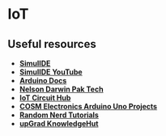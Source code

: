 # IoT

## Useful resources
- **[SimulIDE](https://simulide.com/p/projects/)**
- **[SimulIDE YouTube](https://www.youtube.com/@simulide6736)**
- **[Arduino Docs](https://docs.arduino.cc/)**
- **[Nelson Darwin Pak Tech](https://www.youtube.com/@nelsondarwinpaktech3954)**
- **[IoT Circuit Hub](https://iotcircuithub.com/)**
- **[COSM Electronics Arduino Uno Projects](https://github.com/cosmelectronics/Arduino-Project/tree/main)**
- **[Random Nerd Tutorials](https://randomnerdtutorials.com/projects-arduino/)**
- **[upGrad KnowledgeHut](https://www.knowledgehut.com/blog/cloud-computing/iot-projects)**
